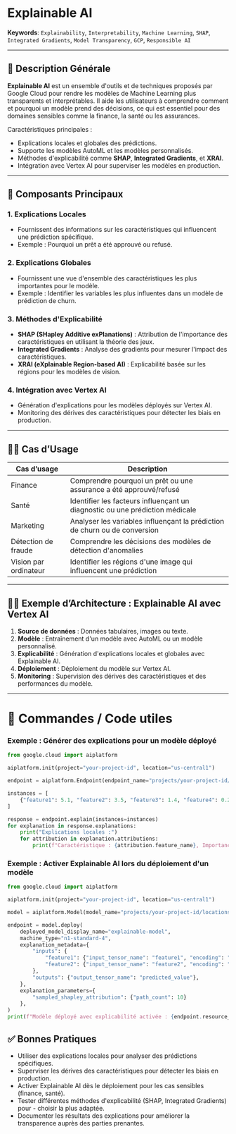 # Explainable AI

**Keywords**: `Explainability`, `Interpretability`, `Machine Learning`, `SHAP`, `Integrated Gradients`, `Model Transparency`, `GCP`, `Responsible AI`

---

## 🧠 Description Générale

**Explainable AI** est un ensemble d'outils et de techniques proposés par Google Cloud pour rendre les modèles de Machine Learning plus transparents et interprétables. Il aide les utilisateurs à comprendre comment et pourquoi un modèle prend des décisions, ce qui est essentiel pour des domaines sensibles comme la finance, la santé ou les assurances.

Caractéristiques principales :
- Explications locales et globales des prédictions.
- Supporte les modèles AutoML et les modèles personnalisés.
- Méthodes d'explicabilité comme **SHAP**, **Integrated Gradients**, et **XRAI**.
- Intégration avec Vertex AI pour superviser les modèles en production.

---

## 🧰 Composants Principaux

### 1. **Explications Locales**
- Fournissent des informations sur les caractéristiques qui influencent une prédiction spécifique.
- Exemple : Pourquoi un prêt a été approuvé ou refusé.

### 2. **Explications Globales**
- Fournissent une vue d'ensemble des caractéristiques les plus importantes pour le modèle.
- Exemple : Identifier les variables les plus influentes dans un modèle de prédiction de churn.

### 3. **Méthodes d'Explicabilité**
- **SHAP (SHapley Additive exPlanations)** : Attribution de l'importance des caractéristiques en utilisant la théorie des jeux.
- **Integrated Gradients** : Analyse des gradients pour mesurer l'impact des caractéristiques.
- **XRAI (eXplainable Region-based AI)** : Explicabilité basée sur les régions pour les modèles de vision.

### 4. **Intégration avec Vertex AI**
- Génération d'explications pour les modèles déployés sur Vertex AI.
- Monitoring des dérives des caractéristiques pour détecter les biais en production.

---

## 🧑‍💼 Cas d’Usage

| Cas d’usage                         | Description |
|------------------------------------|-------------|
| Finance                             | Comprendre pourquoi un prêt ou une assurance a été approuvé/refusé |
| Santé                               | Identifier les facteurs influençant un diagnostic ou une prédiction médicale |
| Marketing                           | Analyser les variables influençant la prédiction de churn ou de conversion |
| Détection de fraude                 | Comprendre les décisions des modèles de détection d'anomalies |
| Vision par ordinateur               | Identifier les régions d'une image qui influencent une prédiction |

---

## 🧑‍🔬 Exemple d’Architecture : Explainable AI avec Vertex AI

1. **Source de données** : Données tabulaires, images ou texte.
2. **Modèle** : Entraînement d'un modèle avec AutoML ou un modèle personnalisé.
3. **Explicabilité** : Génération d'explications locales et globales avec Explainable AI.
4. **Déploiement** : Déploiement du modèle sur Vertex AI.
5. **Monitoring** : Supervision des dérives des caractéristiques et des performances du modèle.

---

# 🚀 Commandes / Code utiles

### Exemple : Générer des explications pour un modèle déployé

```python
from google.cloud import aiplatform

aiplatform.init(project="your-project-id", location="us-central1")

endpoint = aiplatform.Endpoint(endpoint_name="projects/your-project-id/locations/us-central1/endpoints/your-endpoint-id")

instances = [
    {"feature1": 5.1, "feature2": 3.5, "feature3": 1.4, "feature4": 0.2}
]

response = endpoint.explain(instances=instances)
for explanation in response.explanations:
    print("Explications locales :")
    for attribution in explanation.attributions:
        print(f"Caractéristique : {attribution.feature_name}, Importance : {attribution.attribution_score}")
```

### Exemple : Activer Explainable AI lors du déploiement d'un modèle

```python
from google.cloud import aiplatform

aiplatform.init(project="your-project-id", location="us-central1")

model = aiplatform.Model(model_name="projects/your-project-id/locations/us-central1/models/your-model-id")

endpoint = model.deploy(
    deployed_model_display_name="explainable-model",
    machine_type="n1-standard-4",
    explanation_metadata={
        "inputs": {
            "feature1": {"input_tensor_name": "feature1", "encoding": "BAG_OF_FEATURES"},
            "feature2": {"input_tensor_name": "feature2", "encoding": "IDENTITY"},
        },
        "outputs": {"output_tensor_name": "predicted_value"},
    },
    explanation_parameters={
        "sampled_shapley_attribution": {"path_count": 10}
    },
)
print(f"Modèle déployé avec explicabilité activée : {endpoint.resource_name}")
```

## ✅ Bonnes Pratiques

- Utiliser des explications locales pour analyser des prédictions spécifiques.
- Superviser les dérives des caractéristiques pour détecter les biais en production.
- Activer Explainable AI dès le déploiement pour les cas sensibles (finance, santé).
- Tester différentes méthodes d'explicabilité (SHAP, Integrated Gradients) pour - choisir la plus adaptée.
- Documenter les résultats des explications pour améliorer la transparence auprès des parties prenantes.